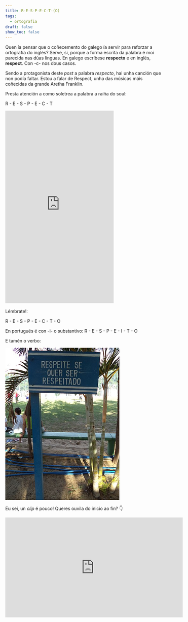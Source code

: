 ```yaml
---
title: R-E-S-P-E-C-T-(O)
tags:
  - ortografia
draft: false
show_toc: false
---
```

Quen ía pensar que o coñecemento do galego ía servir para reforzar a ortografía do inglés? Serve, si, porque a forma escrita da palabra é moi parecida nas dúas linguas. En galego escríbese **respecto** e en inglés, **respect**. Con -c- nos dous casos.

Sendo a protagonista deste *post* a palabra *respecto*, hai unha canción que non podía faltar. Estou a falar de Respect, unha das músicas máis coñecidas da grande Aretha Franklin. 

Presta atención a como soletrea a palabra a raíña do soul:

R - E - S - P - E - C - T

<iframe width="342" height="607" src="https://www.youtube.com/embed/UG6lyc1r66M" title="Aretha Franklin - Respect" frameborder="0" allow="accelerometer; autoplay; clipboard-write; encrypted-media; gyroscope; picture-in-picture; web-share" referrerpolicy="strict-origin-when-cross-origin" allowfullscreen></iframe>

Lémbrate!: 

R - E - S - P - E - C - T - O

En portugués é con -i- o substantivo: R - E - S - P - E - I - T - O 

E tamén o verbo:

![Image](/img/respeite.jpg)


Eu sei, un *clip* é pouco! Queres ouvila do inicio ao fin? 👇

<iframe width="560" height="315" src="https://www.youtube.com/embed/A134hShx_gw?si=6Q-JS_1-tp3WphXE" title="YouTube video player" frameborder="0" allow="accelerometer; autoplay; clipboard-write; encrypted-media; gyroscope; picture-in-picture; web-share" referrerpolicy="strict-origin-when-cross-origin" allowfullscreen></iframe>

